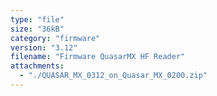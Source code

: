 ```yaml
---
type: "file"
size: "36kB"
category: "firmware"
version: "3.12"
filename: "Firmware QuasarMX HF Reader"
attachments:
  - "./QUASAR_MX_0312_on_Quasar_MX_0200.zip"
---
```


